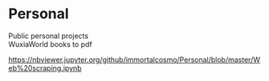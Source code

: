 # Personal  
Public personal projects  
WuxiaWorld books to pdf 


https://nbviewer.jupyter.org/github/immortalcosmo/Personal/blob/master/Web%20scraping.ipynb  
